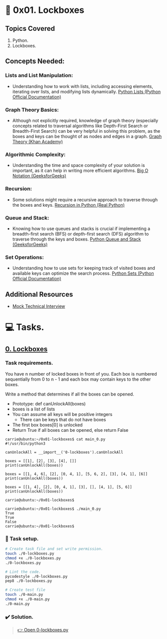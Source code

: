 # :book: 0x01. Lockboxes
## Topics Covered
1. Python.
2. Lockboxes.
## Concepts Needed:
### Lists and List Manipulation:
  - Understanding how to work with lists, including accessing elements, iterating over lists, and modifying lists dynamically.
[Python Lists (Python Official Documentation)](https://docs.python.org/3/tutorial/datastructures.html)
### Graph Theory Basics:
  - Although not explicitly required, knowledge of graph theory (especially concepts related to traversal algorithms like Depth-First Search or Breadth-First Search) can be very helpful in solving this problem, as the boxes and keys can be thought of as nodes and edges in a graph.
[Graph Theory (Khan Academy)](https://www.khanacademy.org/computing/computer-science/algorithms/graph-representation/a/representing-graphs)
### Algorithmic Complexity:
  - Understanding the time and space complexity of your solution is important, as it can help in writing more efficient algorithms.
[Big O Notation (GeeksforGeeks)](https://www.geeksforgeeks.org/asymptotic-notation-and-analysis-based-on-input-size-of-algorithms/)
### Recursion:
  - Some solutions might require a recursive approach to traverse through the boxes and keys.
[Recursion in Python (Real Python)](https://realpython.com/python-recursion/)
### Queue and Stack:
  - Knowing how to use queues and stacks is crucial if implementing a breadth-first search (BFS) or depth-first search (DFS) algorithm to traverse through the keys and boxes.
[Python Queue and Stack (GeeksforGeeks)](https://www.geeksforgeeks.org/queue-in-python/)
### Set Operations:
  - Understanding how to use sets for keeping track of visited boxes and available keys can optimize the search process.
[Python Sets (Python Official Documentation)](https://docs.python.org/3/tutorial/datastructures.html#sets)
## Additional Resources
- [Mock Technical Interview](https://www.youtube.com/watch?feature=shared&v=V8DGdPkBBxg)

# :computer: Tasks.
## [0. Lockboxes](0-lockboxes.py)
### Task requirements.
You have n number of locked boxes in front of you. Each box is numbered sequentially from 0 to n - 1 and each box may contain keys to the other boxes.

Write a method that determines if all the boxes can be opened.

  *  Prototype: def canUnlockAll(boxes)
  *  boxes is a list of lists
  *  You can assume all keys will be positive integers
      *  There can be keys that do not have boxes
  *  The first box boxes[0] is unlocked
  *  Return True if all boxes can be opened, else return False
```
carrie@ubuntu:~/0x01-lockboxes$ cat main_0.py
#!/usr/bin/python3

canUnlockAll = __import__('0-lockboxes').canUnlockAll

boxes = [[1], [2], [3], [4], []]
print(canUnlockAll(boxes))

boxes = [[1, 4, 6], [2], [0, 4, 1], [5, 6, 2], [3], [4, 1], [6]]
print(canUnlockAll(boxes))

boxes = [[1, 4], [2], [0, 4, 1], [3], [], [4, 1], [5, 6]]
print(canUnlockAll(boxes))

carrie@ubuntu:~/0x01-lockboxes$
```

```
carrie@ubuntu:~/0x01-lockboxes$ ./main_0.py
True
True
False
carrie@ubuntu:~/0x01-lockboxes$
```

### :wrench: Task setup.
```bash
# Create task file and set write permission.
touch ./0-lockboxes.py
chmod +x ./0-lockboxes.py
./0-lockboxes.py

# Lint the code.
pycodestyle ./0-lockboxes.py
pep8 ./0-lockboxes.py

# Create test file
touch ./0-main.py
chmod +x ./0-main.py
./0-main.py
```

### :heavy_check_mark: Solution.
> [:point_right:  Open 0-lockboxes.py](0-lockboxes.py)

